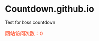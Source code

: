 # Countdown.github.io
Test for boss countdown


<aside id="sidebar">
<p style="font-size:16px;font-weight:bold;color:#FF7256;">网站访问次数：<label id="lb_count">0</label></p>
</aside>

<script src="https://apps.bdimg.com/libs/jquery/1.10.2/jquery.min.js"></script>
<script type="text/javascript">
      $(function(){
	   getTotalPV();
//	   getOriginalTime();
	});
	function getTotalPV()
	{
	$.ajax({
			url:"https://cloud.bmob.cn/0cabcec239a03e45/getTotalPV",
			dataType:'jsonp',
			data:'',
			jsonp:'callback',
			success:function(result) {
		           //result.results[0].totalPV
			   $('#lb_count').html(result.totalPV);
			   //更新次数
			   setTotalPV();
			}
		});
	}
	function setTotalPV()
	{
	$.ajax({
			url:"https://cloud.bmob.cn/0cabcec239a03e45/setTotalPV",
			dataType:'jsonp',
			data:'',
			jsonp:'callback',
			success:function(result) {
			}
		});
	}
</script>
